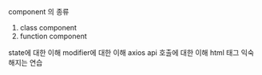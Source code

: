 component 의 종류
1. class component 
2. function component

state에 대한 이해
modifier에 대한 이해
axios api 호출에 대한 이해
html 태그 익숙해지는 연습 